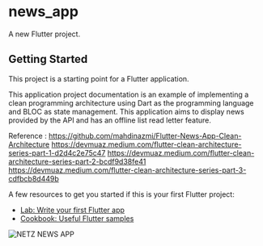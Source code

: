 # news_app

A new Flutter project.

## Getting Started

This project is a starting point for a Flutter application.

This application project documentation is an example of implementing a clean programming architecture using Dart as the programming language and BLOC as state management. This application aims to display news provided by the API and has an offline list read letter feature.

Reference :
https://github.com/mahdinazmi/Flutter-News-App-Clean-Architecture
https://devmuaz.medium.com/flutter-clean-architecture-series-part-1-d2d4c2e75c47
https://devmuaz.medium.com/flutter-clean-architecture-series-part-2-bcdf9d38fe41
https://devmuaz.medium.com/flutter-clean-architecture-series-part-3-cdfbcb8d449b

A few resources to get you started if this is your first Flutter project:

- [Lab: Write your first Flutter app](https://docs.flutter.dev/get-started/codelab)
- [Cookbook: Useful Flutter samples](https://docs.flutter.dev/cookbook)

![NETZ NEWS APP](https://github.com/ignafransdstn/News-App-using-clean-arcitecture/assets/44562455/4f3b7b71-55e0-4d19-816f-41f52309918a)
